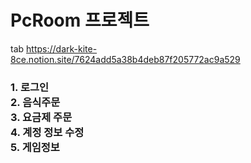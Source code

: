 # PcRoom 프로젝트
tab https://dark-kite-8ce.notion.site/7624add5a38b4deb87f205772ac9a529
### 1. 로그인 <br>2. 음식주문 <br>3. 요금제 주문 <br>4. 계정 정보 수정 <br>5. 게임정보
